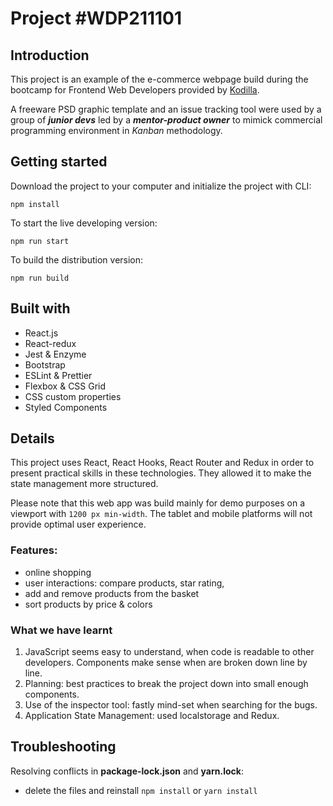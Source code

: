 # Project \#WDP211101


## Introduction

This project is an example of the e-commerce webpage build during the bootcamp for Frontend Web Developers provided by [Kodilla](https://kodilla.com/).

A freeware PSD graphic template and an issue tracking tool were used by a group of **_junior devs_** led by a **_mentor-product owner_** to mimick commercial programming environment in *Kanban* methodology.


## Getting started

Download the project to your computer and initialize the project with CLI:
```
npm install
```

To start the live developing version:
```
npm run start
```

To build the distribution version:
```
npm run build
```


## Built with

- React.js
- React-redux
- Jest & Enzyme
- Bootstrap
- ESLint & Prettier
- Flexbox & CSS Grid
- CSS custom properties
- Styled Components


## Details

This project uses React, React Hooks, React Router and Redux in order to present practical skills in these technologies. They allowed it to make the state management more structured.

Please note that this web app was build mainly for demo purposes on a viewport with `1200 px min-width`. The tablet and mobile platforms will not provide optimal user experience.


### Features:

- online shopping
- user interactions: compare products, star rating,
- add and remove products from the basket
- sort products by price & colors


### What we have learnt

1. JavaScript seems easy to understand, when code is readable to other developers. Components make sense when are broken down line by line.
2. Planning: best practices to break the project down into small enough components.
3. Use of the inspector tool: fastly mind-set when searching for the bugs.
4. Application State Management: used localstorage and Redux.


## Troubleshooting

Resolving conflicts in **package-lock.json** and **yarn.lock**:
- delete the files and reinstall `npm install` or `yarn install`
